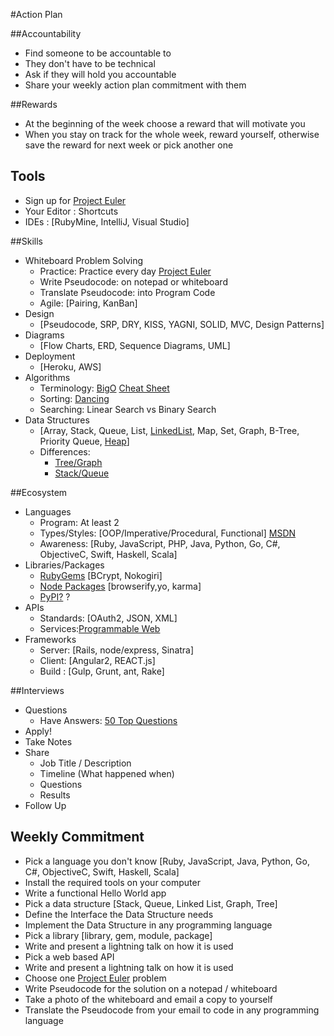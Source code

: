 #Action Plan

##Accountability
* Find someone to be accountable to
* They don't have to be technical
* Ask if they will hold you accountable
* Share your weekly action plan commitment with them

##Rewards
* At the beginning of the week choose a reward that will motivate you
* When you stay on track for the whole week, reward yourself, otherwise save the reward for next week or pick another one

## Tools
* Sign up for [Project Euler](https://projecteuler.net/)
* Your Editor : Shortcuts
* IDEs : [RubyMine, IntelliJ, Visual Studio]

##Skills
* Whiteboard Problem Solving
  - Practice: Practice every day [Project Euler](https://projecteuler.net/)
  - Write Pseudocode: on notepad or whiteboard
  - Translate Pseudocode: into Program Code
  - Agile: [Pairing, KanBan]
* Design
  + [Pseudocode, SRP, DRY, KISS, YAGNI, SOLID, MVC, Design Patterns]
* Diagrams
  + [Flow Charts, ERD, Sequence Diagrams, UML]
* Deployment
  + [Heroku, AWS] 
* Algorithms
  + Terminology: [BigO](http://stackoverflow.com/questions/487258/plain-english-explanation-of-big-o#answer-487278) [Cheat Sheet](http://bigocheatsheet.com/)
  + Sorting: [Dancing](https://www.youtube.com/user/AlgoRythmics)
  + Searching: Linear Search vs Binary Search
* Data Structures
  - [Array, Stack, Queue, List, [LinkedList](https://en.wikipedia.org/wiki/Linked_list), Map, Set, Graph, B-Tree, Priority Queue, [Heap](https://en.wikipedia.org/wiki/Heap_%28data_structure%29)]
  - Differences:
    + [Tree/Graph](http://freefeast.info/difference-between/difference-between-trees-and-graphs-trees-vs-graphs/)
    + [Stack/Queue](http://freefeast.info/difference-between/difference-between-trees-and-graphs-trees-vs-graphs/)

##Ecosystem
- Languages
  + Program: At least 2
  + Types/Styles: [OOP/Imperative/Procedural, Functional] [MSDN](https://msdn.microsoft.com/en-us/library/bb669144.aspx) 
  + Awareness: [Ruby, JavaScript, PHP, Java, Python, Go, C#, ObjectiveC, Swift, Haskell, Scala]
- Libraries/Packages
  + [RubyGems](https://rubygems.org/) [BCrypt, Nokogiri]
  + [Node Packages](https://www.npmjs.com/) [browserify,yo, karma]
  + [PyPI?](https://pypi.python.org/pypi) ?
- APIs
  + Standards: [OAuth2, JSON, XML]
  + Services:[Programmable Web](http://www.programmableweb.com/apis/directory) 
- Frameworks
  + Server: [Rails, node/express, Sinatra] 
  + Client: [Angular2, REACT.js]
  + Build : [Gulp, Grunt, ant, Rake]

##Interviews
* Questions
  * Have Answers: [50 Top Questions](http://depts.gpc.edu/careerservices/50%20Common%20Interview%20Questions.pdf)
* Apply!
* Take Notes
* Share
  - Job Title / Description
  - Timeline (What happened when)
  - Questions
  - Results
* Follow Up

## Weekly Commitment
* Pick a language you don't know [Ruby, JavaScript, Java, Python, Go, C#, ObjectiveC, Swift, Haskell, Scala]
* Install the required tools on your computer
* Write a functional Hello World app
* Pick a data structure [Stack, Queue, Linked List, Graph, Tree] 
* Define the Interface the Data Structure needs
* Implement the Data Structure in any programming language
* Pick a library [library, gem, module, package]
* Write and present a lightning talk on how it is used
* Pick a web based API
* Write and present a lightning talk on how it is used
* Choose one [Project Euler](https://projecteuler.net/) problem 
* Write Pseudocode for the solution on a notepad / whiteboard
* Take a photo of the whiteboard and email a copy to yourself
* Translate the Pseudocode from your email to code in any programming language
